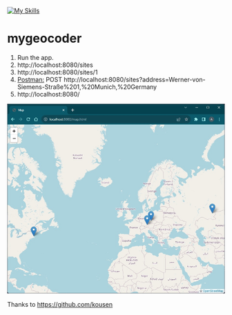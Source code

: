 [![My Skills](https://skillicons.dev/icons?i=java,spring,gradle,html,js,postman&theme=light)](https://skillicons.dev)
# mygeocoder

1. Run the app.
2. http://localhost:8080/sites
3. http://localhost:8080/sites/1
4. [Postman:](https://www.postman.com/) POST http://localhost:8080/sites?address=Werner-von-Siemens-Straße%201,%20Munich,%20Germany
5. http://localhost:8080/

![screenshot](src/main/resources/static/screenshot.jpg?raw=true)

Thanks to https://github.com/kousen

